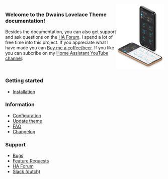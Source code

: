 <div class="row" style="display: grid; grid-template-columns: 70% 30%;">
  <div class="column">
  <h3>Welcome to the Dwains Lovelace Theme documentation!</h3>
  <p>Besides the documentation, you can also get support and ask questions on the <a href="">HA Forum</a>. I spend a lot of free time into this project. If you appreciate what I have made you can <a href="https://www.buymeacoffee.com/FAkYvrx" target="_blank">Buy me a coffee/beer</a>. If you like you can subcribe on my <a href="https://www.youtube.com/channel/UCb2GBaLC4d0rVn9pZbYbQ9A" target="_blank">Home Assistant YouTube channel</a>.</p>
  </div>
  <div class="column" style="text-align: right;">
   <img src="images/preview1.jpg">
  </div>
</div>

### Getting started
* [Installation](installation.md)

### Information
* [Configuration](configuration.md)
* [Update theme](update.md)
* [FAQ](FAQ.md)
* [Changelog]()

### Support
* [Bugs](https://github.com/dwainscheeren/lovelace-dwains-theme/issues)
* [Feature Requests](https://github.com/dwainscheeren/lovelace-dwains-theme/issues/new)
* [HA Forum](https://www.replacethis.nl)
* [Slack (dutch)](https://homeassistantnlbe.slack.com/archives/CT8T07Y93)